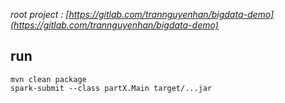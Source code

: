 *root project : [https://gitlab.com/trannguyenhan/bigdata-demo](https://gitlab.com/trannguyenhan/bigdata-demo)*

## run
```
mvn clean package
spark-submit --class partX.Main target/...jar 
```
